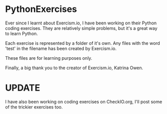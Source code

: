 PythonExercises
===============

Ever since I learnt about Exercism.io, I have been working on their Python coding exercises. They are relatively simple problems, but it's a great way to learn Python.

Each exercise is represented by a folder of it's own. Any files with the word 'test' in the filename has been created by Exercism.io.

These files are for learning purposes only.

Finally, a big thank you to the creator of Exercism.io, Katrina Owen. 

UPDATE
=======

I have also been working on coding exercises on CheckIO.org, I'll post some of the trickier exercises too.
